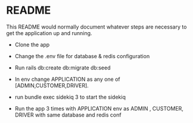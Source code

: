 # README

This README would normally document whatever steps are necessary to get the
application up and running.

* Clone the app

* Change the .env file for database & redis configuration

* Run rails db:create db:migrate db:seed

* In env change APPLICATION  as any one of [ADMIN,CUSTOMER,DRIVER].

* run bundle exec sidekiq 3 to start the sidekiq

* Run the app 3 times with APPLICATION env as ADMIN , CUSTOMER, DRIVER with same database and redis conf


